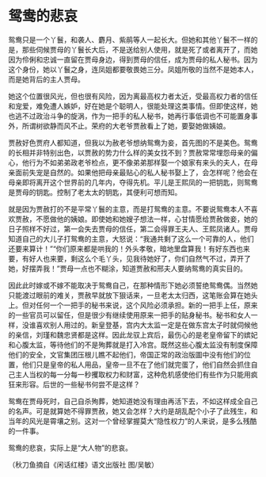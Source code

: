 # 鸳鸯的悲哀

鸳鸯只是一个丫鬟，和袭人、麝月、紫鹃等人一起长大。但她和其他丫鬟不一样的是，那些伺候贾母的丫鬟长大后，不是送给别人使用，就是死了或者离开了，而她因为伶俐和忠诚一直留在贾母身边，得到贾母的信任，成为贾母的私人秘书。因为这个身份，她以丫鬟之身，连凤姐都要敬畏她三分。凤姐所敬的当然不是她本人，而是她背后的主人贾母。 

她这个位置很风光，但也很有风险，因为离最高权力者太近，受最高权力者的信任和宠爱，难免遭人嫉妒，好在她是个聪明人，很能处理这类事情。但即使这样，她也逃不过政治斗争的旋涡，作为一把手的私人秘书，她再行事低调也不可能置身事外，所谓树欲静而风不止。荣府的大老爷贾赦看上了她，要娶她做姨娘。 

贾赦好色贾府人都知道，但我以为赦老爷想纳鸳鸯为妾，首先图的不是美色。鸳鸯的长相并非特别出色，以贾赦的势力什么样的美女找不到？贾赦常常埋怨母亲的偏心，他行为不如弟弟政老爷检点，更不像弟弟那样娶一个娘家有来头的夫人，在母亲面前失宠是自然的。如果他把母亲最贴心的私人秘书娶上了，会怎样呢？他会在母亲即将离开这个世界前的几年内，夺得先机。平儿是王熙凤的一把钥匙，则鸳鸯是贾母的钥匙。控制了老太太的钥匙，其便利可想而知。 

就是因为贾赦打的不是平常丫鬟的主意，而是打鸳鸯的主意。不要说鸳鸯本人不喜欢贾赦，不愿做他的姨娘。即使她和她嫂子想法一样，心甘情愿给贾赦做妾，她的日子照样不好过，第一会失去贾母的信任，第二会得罪王夫人、王熙凤诸人。贾母知道自己的大儿子打鸳鸯的主意，大怒说：“我通共剩了这么一个可靠的人，他们还要来算计！”“你们原来都是哄我的！外头孝敬，暗地里盘算我！有好东西也来要，有好人也来要，剩这么个毛丫头，见我待她好了，你们自然气不过，弄开了她，好摆弄我！”贾母一点也不糊涂，知道贾赦和邢夫人要纳鸳鸯的真实目的。 

因此此时嫁或不嫁不能取决于鸳鸯自己，在那种情形下她必须誓绝鸳鸯偶。当然她只能渡过眼前的难关，贾赦早就放下狠话来，一旦老太太归西，这笔账会算在她头上。但对任何一个一把手的秘书来说，这个风险必须承担。新的一把手上任，原来的一些官员可以留任，但是很少有继续使用原来一把手的贴身秘书。秘书和女人一样，没谁喜欢别人用过的。新皇登基，宫内大太监一定是在做东宫太子时就伺候他的亲信，刘瑾和魏忠贤都是这样。因此龙驭上宾后，最伤心的是老皇帝留下的嫔妃和心腹太监，等待他们的不是殉葬就是打入冷宫。既然这些心腹太监没有制度保障他们的安全，文官集团压根儿瞧不起他们，帝国正常的政治版圖中没有他们的位置，他们只是皇帝的私人用品，皇帝一旦不在了他们就完蛋了，他们自然会抓住自己主人当权的每一分每一秒攫取权力和财富，这种危机感使他们有些作为只能用疯狂来形容。后世的一些秘书何尝不是这样？ 

鸳鸯在贾母死时，自己自杀殉葬，她知道她没有理由再活下去，不如这样成全自己的名声。可是就算她不得罪贾赦，她又会怎样？大约是胡乱配个小子了此残生，和当年的风光是霄壤之别。这对一个曾经掌握莫大“隐性权力”的人来说，是多么残酷的一件事。 

鸳鸯的悲哀，实际上是“大人物”的悲哀。 

（秋刀鱼摘自《闲话红楼》语文出版社 图/吴敏）